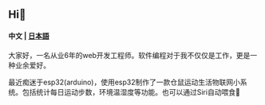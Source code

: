 Hi👋
-------
#### 中文 | [日本語](https://github.com/a2181745/a2181745/blob/main/README-ja.md) 

大家好，一名从业6年的web开发工程师。软件编程对于我不仅仅是工作，更是一种业余爱好。  

最近痴迷于esp32(arduino)，使用esp32制作了一款仓鼠运动生活物联网小系统。包括统计每日运动步数，环境温湿度等功能。也可以通过Siri自动喂食🐹
